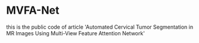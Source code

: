 # MVFA-Net
this is the public code of article 'Automated Cervical Tumor Segmentation in MR Images Using Multi-View Feature Attention Network'

